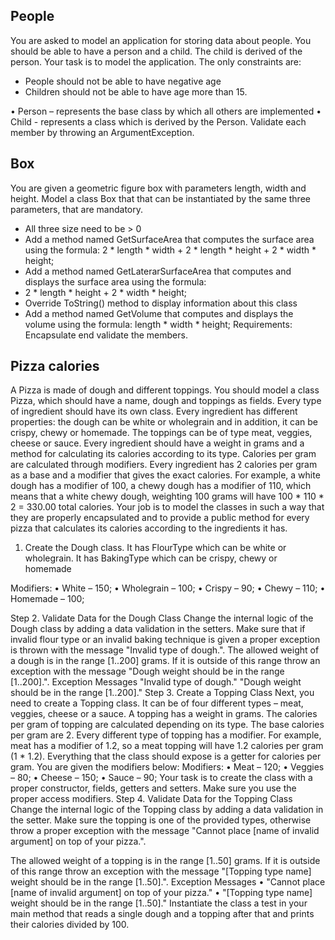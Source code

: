 ## People

You are asked to model an application for storing data about people. You should be able to have a person and a child. The child is derived of the person. Your task is to model the application. The only constraints are:
-	People should not be able to have negative age
-	Children should not be able to have age more than 15.

•	Person – represents the base class by which all others are implemented
•	Child - represents a class which is derived by the Person.
Validate each member by throwing an ArgumentException.

## Box
You are given a geometric figure box with parameters length, width and height. Model a class Box that that can be instantiated by the same three parameters, that are mandatory.
-	All three size need to be > 0
-	Add a method named GetSurfaceArea  that computes the surface area using the formula:
2 * length * width + 2 * length * height + 2 * width * height;
-	Add a method named GetLaterarSurfaceArea  that computes and displays the surface area using the formula:
-	2 * length * height + 2 * width * height;
-	Override ToString() method to display information about this class
-	Add a method named GetVolume that computes and displays the volume using the formula:
length * width * height;
Requirements:
Encapsulate end validate the members.

## Pizza calories

A Pizza is made of dough and different toppings. 
You should model a class Pizza, which should have a name, dough and toppings as fields.
 Every type of ingredient should have its own class.
 Every ingredient has different properties: the dough can be white or wholegrain and in addition, it can be crispy, chewy or homemade. 
The toppings can be of type meat, veggies, cheese or sauce. 
Every ingredient should have a weight in grams and a method for calculating its calories according to its type. 
Calories per gram are calculated through modifiers. 
Every ingredient has 2 calories per gram as a base and a modifier that gives the exact calories. For example, a white dough has a modifier of 100, a chewy dough has a modifier of 110, which means that a white chewy dough, weighting 100 grams will have 100 * 110 * 2 = 330.00 total calories.
Your job is to model the classes in such a way that they are properly encapsulated and to provide a public method for every pizza that calculates its calories according to the ingredients it has.
1.	Create the Dough class.
It has FlourType which can be white or wholegrain.
It has BakingType  which can be crispy, chewy or homemade

Modifiers:
•	White – 150;
•	Wholegrain – 100;
•	Crispy – 90;
•	Chewy – 110;
•	Homemade – 100;

Step 2. Validate Data for the Dough Class
Change the internal logic of the Dough class by adding a data validation in the setters.
Make sure that if invalid flour type or an invalid baking technique is given a proper exception is thrown with the message "Invalid type of dough.".
The allowed weight of a dough is in the range [1..200] grams. If it is outside of this range throw an exception with the message "Dough weight should be in the range [1..200].".
Exception Messages
"Invalid type of dough."
    "Dough weight should be in the range [1..200]."
Step 3. Create a Topping Class
Next, you need to create a Topping class. It can be of four different types – meat, veggies, cheese or a sauce. A topping has a weight in grams. The calories per gram of topping are calculated depending on its type. The base calories per gram are 2. Every different type of topping has a modifier. For example, meat has a modifier of 1.2, so a meat topping will have 1.2 calories per gram (1 * 1.2). Everything that the class should expose is a getter for calories per gram. You are given the modifiers below:
Modifiers:
•	Meat – 120;
•	Veggies – 80;
•	Cheese – 150;
•	Sauce – 90;
Your task is to create the class with a proper constructor, fields, getters and setters. Make sure you use the proper access modifiers.
Step 4. Validate Data for the Topping Class
Change the internal logic of the Topping class by adding a data validation in the setter.
Make sure the topping is one of the provided types, otherwise throw a proper exception with the message "Cannot place [name of invalid argument] on top of your pizza.".

The allowed weight of a topping is in the range [1..50] grams. If it is outside of this range throw an exception with the message "[Topping type name] weight should be in the range [1..50].".
Exception Messages
•	"Cannot place [name of invalid argument] on top of your pizza."
•	"[Topping type name] weight should be in the range [1..50]."
Instantiate the class a test in your main method that reads a single dough and a topping after that and prints their calories divided by 100.

 



